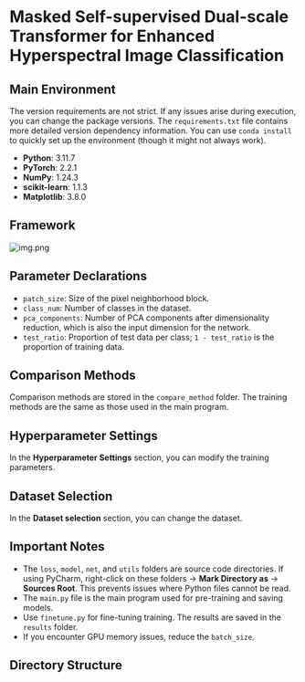 # Masked Self-supervised Dual-scale Transformer for Enhanced Hyperspectral Image Classification

## Main Environment
The version requirements are not strict. If any issues arise during execution, you can change the package versions. The `requirements.txt` file contains more detailed version dependency information. You can use `conda install` to quickly set up the environment (though it might not always work).

- **Python**: 3.11.7
- **PyTorch**: 2.2.1
- **NumPy**: 1.24.3
- **scikit-learn**: 1.1.3
- **Matplotlib**: 3.8.0

## Framework
![img.png](img.png)
## Parameter Declarations
- `patch_size`: Size of the pixel neighborhood block.
- `class_num`: Number of classes in the dataset.
- `pca_components`: Number of PCA components after dimensionality reduction, which is also the input dimension for the network.
- `test_ratio`: Proportion of test data per class; `1 - test_ratio` is the proportion of training data.

## Comparison Methods
Comparison methods are stored in the `compare_method` folder. The training methods are the same as those used in the main program.
## Hyperparameter Settings
In the **Hyperparameter Settings** section, you can modify the training parameters.

## Dataset Selection
In the **Dataset selection** section, you can change the dataset.

## Important Notes
- The `loss`, `model`, `net`, and `utils` folders are source code directories. If using PyCharm, right-click on these folders → **Mark Directory as** → **Sources Root**. This prevents issues where Python files cannot be read.
- The `main.py` file is the main program used for pre-training and saving models.
- Use `finetune.py` for fine-tuning training. The results are saved in the `results` folder.
- If you encounter GPU memory issues, reduce the `batch_size`.

## Directory Structure
